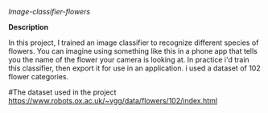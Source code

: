
_Image-classifier-flowers_

__Description__

In this project, I trained an image classifier to recognize different species of flowers. You can imagine using something like this in a phone app that tells you the name of the flower your camera is looking at. In practice i'd train this classifier, then export it for use in an application. i used a dataset of 102 flower categories.



#The dataset used in the project
https://www.robots.ox.ac.uk/~vgg/data/flowers/102/index.html
